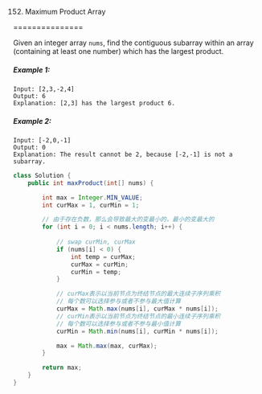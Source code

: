 152. Maximum Product Array

===============


Given an integer array `nums`, find the contiguous subarray within an array (containing at least one number) which has the largest product.

##### Example 1:

```
Input: [2,3,-2,4]
Output: 6
Explanation: [2,3] has the largest product 6.
```

##### Example 2:

```
Input: [-2,0,-1]
Output: 0
Explanation: The result cannot be 2, because [-2,-1] is not a subarray.
```

```java
class Solution {
    public int maxProduct(int[] nums) {

        int max = Integer.MIN_VALUE;
        int curMax = 1, curMin = 1;

        // 由于存在负数，那么会导致最大的变最小的，最小的变最大的
        for (int i = 0; i < nums.length; i++) {
            
            // swap curMin, curMax
            if (nums[i] < 0) {
                int temp = curMax;
                curMax = curMin;
                curMin = temp;
            }

            // curMax表示以当前节点为终结节点的最大连续子序列乘积
            // 每个数可以选择参与或者不参与最大值计算
            curMax = Math.max(nums[i], curMax * nums[i]); 
            // curMin表示以当前节点为终结节点的最小连续子序列乘积
            // 每个数可以选择参与或者不参与最小值计算
            curMin = Math.min(nums[i], curMin * nums[i]);

            max = Math.max(max, curMax);
        }

        return max;
    }
}
```

